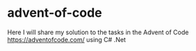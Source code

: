 # advent-of-code
Here I will share my solution to the tasks in the Advent of Code https://adventofcode.com/ using C# .Net 
